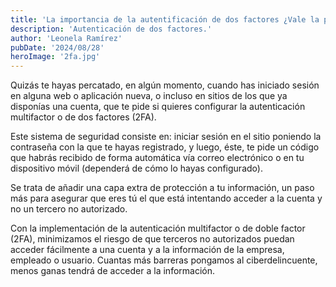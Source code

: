 ```yaml
---
title: 'La importancia de la autentificación de dos factores ¿Vale la pena?'
description: 'Autenticación de dos factores.'
author: 'Leonela Ramírez'
pubDate: '2024/08/28'
heroImage: '2fa.jpg'
---
```


Quizás te hayas percatado, en algún momento, cuando has iniciado sesión en alguna web o aplicación nueva, o incluso en sitios de los que ya disponías una cuenta, que te pide si quieres configurar la autenticación multifactor o de dos factores (2FA).

Este sistema de seguridad consiste en: iniciar sesión en el sitio poniendo la contraseña con la que te hayas registrado, y luego, éste, te pide un código que habrás recibido de forma automática vía correo electrónico o en tu dispositivo móvil (dependerá de cómo lo hayas configurado).

Se trata de añadir una capa extra de protección a tu información, un paso más para asegurar que eres tú el que está intentando acceder a la cuenta y no un tercero no autorizado.

Con la implementación de la autenticación multifactor o de doble factor (2FA), minimizamos el riesgo de que terceros no autorizados puedan acceder fácilmente a una cuenta y a la información de la empresa, empleado o usuario. Cuantas más barreras pongamos al ciberdelincuente, menos ganas tendrá de acceder a la información.
